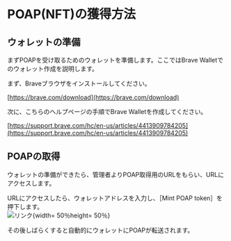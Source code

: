# POAP(NFT)の獲得方法

## ウォレットの準備 
まずPOAPを受け取るためのウォレットを準備します。ここではBrave Walletでのウォレット作成を説明します。 


まず、Braveブラウザをインストールしてください。

[https://brave.com/download](https://brave.com/download)

次に、こちらのヘルプページの手順でBrave Walletを作成してください。

[https://support.brave.com/hc/en-us/articles/4413909784205](https://support.brave.com/hc/en-us/articles/4413909784205)

## POAPの取得
ウォレットの準備ができたら、管理者よりPOAP取得用のURLをもらい、URLにアクセスします。 

URLにアクセスしたら、ウォレットアドレスを入力し、［Mint POAP token］を押下します。  
![リンク](/img/poap_01.png){width= 50％height= 50％}

その後しばらくすると自動的にウォレットにPOAPが転送されます。

